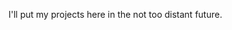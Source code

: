 I'll put my projects here in the not too distant future.
<!---
navybluemd/navybluemd is a ✨ special ✨ repository because its `README.md` (this file) appears on your GitHub profile.
You can click the Preview link to take a look at your changes.
--->
